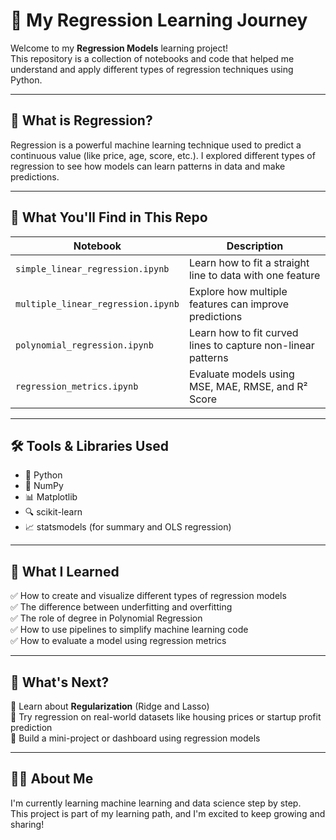 # 🌟 My Regression Learning Journey

Welcome to my **Regression Models** learning project!  
This repository is a collection of notebooks and code that helped me understand and apply different types of regression techniques using Python.

---

## 📌 What is Regression?

Regression is a powerful machine learning technique used to predict a continuous value (like price, age, score, etc.). I explored different types of regression to see how models can learn patterns in data and make predictions.

---

## 📘 What You'll Find in This Repo

| Notebook                             | Description                                                   |
|--------------------------------------|---------------------------------------------------------------|
| `simple_linear_regression.ipynb`     | Learn how to fit a straight line to data with one feature     |
| `multiple_linear_regression.ipynb`   | Explore how multiple features can improve predictions         |
| `polynomial_regression.ipynb`        | Learn how to fit curved lines to capture non-linear patterns  |
| `regression_metrics.ipynb`           | Evaluate models using MSE, MAE, RMSE, and R² Score            |

---

## 🛠️ Tools & Libraries Used

- 📌 Python  
- 🔢 NumPy  
- 📊 Matplotlib  
- 🔍 scikit-learn  
- 📈 statsmodels (for summary and OLS regression)

---

## 🎯 What I Learned

✅ How to create and visualize different types of regression models  
✅ The difference between underfitting and overfitting  
✅ The role of degree in Polynomial Regression  
✅ How to use pipelines to simplify machine learning code  
✅ How to evaluate a model using regression metrics  

---

## 🚀 What's Next?

🔸 Learn about **Regularization** (Ridge and Lasso)  
🔸 Try regression on real-world datasets like housing prices or startup profit prediction  
🔸 Build a mini-project or dashboard using regression models

---

## 🙋‍♀️ About Me

I'm currently learning machine learning and data science step by step.  
This project is part of my learning path, and I'm excited to keep growing and sharing!

